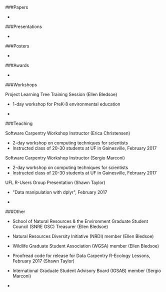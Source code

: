 ###Papers

-

###Presentations

- 

###Posters

-

###Awards

-

###Workshops

Project Learning Tree Training Session (Ellen Bledsoe)
* 1-day workshop for PreK-8 environmental education

-

###Teaching

Software Carpentry Workshop Instructor (Erica Christensen)
* 2-day workshop on computing techniques for scientists
* Instructed class of 20-30 students at UF in Gainesville, February 2017

Software Carpentry Workshop Instructor (Sergio Marconi)
* 2-day workshop on computing techniques for scientists
* Instructed class of 20-30 students at UF in Gainesville, February 2017


UFL R-Users Group Presentation (Shawn Taylor)  
* "Data manipulation with dplyr", February 2017  

-

###Other

* School of Natural Resources & the Environment Graduate Student Council (SNRE GSC) Treasurer (Ellen Bledsoe)
* Natural Resources Diversity Initiative (NRDI) member (Ellen Bledsoe) 
* Wildlife Graduate Student Association (WGSA) member (Ellen Bledsoe)
* Proofread code for release for Data Carpentry R-Ecology Lessons, February 2017 (Shawn Taylor)  

* International Graduate Student Advisory Board (IGSAB) member (Sergio Marconi)


-